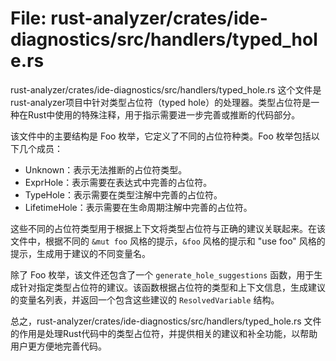 # File: rust-analyzer/crates/ide-diagnostics/src/handlers/typed_hole.rs

rust-analyzer/crates/ide-diagnostics/src/handlers/typed_hole.rs 这个文件是rust-analyzer项目中针对类型占位符（typed hole）的处理器。类型占位符是一种在Rust中使用的特殊注释，用于指示需要进一步完善或推断的代码部分。

该文件中的主要结构是 Foo 枚举，它定义了不同的占位符种类。Foo 枚举包括以下几个成员：

- Unknown：表示无法推断的占位符类型。
- ExprHole：表示需要在表达式中完善的占位符。
- TypeHole：表示需要在类型注解中完善的占位符。
- LifetimeHole：表示需要在生命周期注解中完善的占位符。

这些不同的占位符类型用于根据上下文将类型占位符与正确的建议关联起来。在该文件中，根据不同的 `&mut foo` 风格的提示，`&foo` 风格的提示和 "use foo" 风格的提示，生成用于建议的不同变量名。

除了 Foo 枚举，该文件还包含了一个 `generate_hole_suggestions` 函数，用于生成针对指定类型占位符的建议。该函数根据占位符的类型和上下文信息，生成建议的变量名列表，并返回一个包含这些建议的 `ResolvedVariable` 结构。

总之，rust-analyzer/crates/ide-diagnostics/src/handlers/typed_hole.rs 文件的作用是处理Rust代码中的类型占位符，并提供相关的建议和补全功能，以帮助用户更方便地完善代码。


